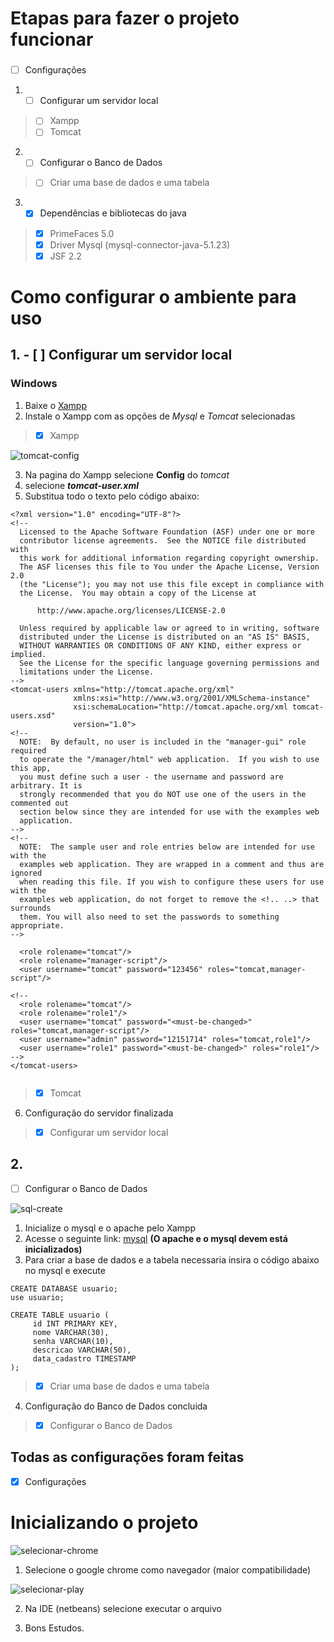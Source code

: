 
# Etapas para fazer o projeto funcionar
###
- [ ] Configurações


1. - [ ] Configurar um servidor local
> - [ ] Xampp
> - [ ] Tomcat

2. - [ ] Configurar o Banco de Dados
> - [ ] Criar uma base de dados e uma tabela

3. - [x] Dependências e bibliotecas do java
> - [x] PrimeFaces 5.0
> - [x] Driver Mysql (mysql-connector-java-5.1.23)
> - [x] JSF 2.2


# Como configurar o ambiente para uso

## 1. - [ ] Configurar um servidor local

### Windows

1. Baixe o [Xampp](https://www.apachefriends.org/pt_br/index.html)
2. Instale o Xampp com as opções de _Mysql_ e _Tomcat_ selecionadas

> - [x] Xampp

![tomcat-config](https://user-images.githubusercontent.com/42474899/121092455-f2bcb100-c7c1-11eb-9f0f-765a00899c5c.png)

3. Na pagina do Xampp selecione **Config** do _tomcat_
4. selecione **_tomcat-user.xml_**
5. Substitua todo o texto pelo código abaixo:


```
<?xml version="1.0" encoding="UTF-8"?>
<!--
  Licensed to the Apache Software Foundation (ASF) under one or more
  contributor license agreements.  See the NOTICE file distributed with
  this work for additional information regarding copyright ownership.
  The ASF licenses this file to You under the Apache License, Version 2.0
  (the "License"); you may not use this file except in compliance with
  the License.  You may obtain a copy of the License at

      http://www.apache.org/licenses/LICENSE-2.0

  Unless required by applicable law or agreed to in writing, software
  distributed under the License is distributed on an "AS IS" BASIS,
  WITHOUT WARRANTIES OR CONDITIONS OF ANY KIND, either express or implied.
  See the License for the specific language governing permissions and
  limitations under the License.
-->
<tomcat-users xmlns="http://tomcat.apache.org/xml"
              xmlns:xsi="http://www.w3.org/2001/XMLSchema-instance"
              xsi:schemaLocation="http://tomcat.apache.org/xml tomcat-users.xsd"
              version="1.0">
<!--
  NOTE:  By default, no user is included in the "manager-gui" role required
  to operate the "/manager/html" web application.  If you wish to use this app,
  you must define such a user - the username and password are arbitrary. It is
  strongly recommended that you do NOT use one of the users in the commented out
  section below since they are intended for use with the examples web
  application.
-->
<!--
  NOTE:  The sample user and role entries below are intended for use with the
  examples web application. They are wrapped in a comment and thus are ignored
  when reading this file. If you wish to configure these users for use with the
  examples web application, do not forget to remove the <!.. ..> that surrounds
  them. You will also need to set the passwords to something appropriate.
-->

  <role rolename="tomcat"/>
  <role rolename="manager-script"/>
  <user username="tomcat" password="123456" roles="tomcat,manager-script"/>

<!--
  <role rolename="tomcat"/>
  <role rolename="role1"/>
  <user username="tomcat" password="<must-be-changed>" roles="tomcat,manager-script"/>
  <user username="admin" password="12151714" roles="tomcat,role1"/>
  <user username="role1" password="<must-be-changed>" roles="role1"/>
-->
</tomcat-users>


```

> - [x] Tomcat

6. Configuração do servidor finalizada
> - [x] Configurar um servidor local


## 2. 
- [ ] Configurar o Banco de Dados


![sql-create](https://user-images.githubusercontent.com/42474899/121092453-f2241a80-c7c1-11eb-9084-4c361160fe94.png)

1. Inicialize o mysql e o apache pelo Xampp
2. Acesse o seguinte link: [mysql](http://localhost/phpmyadmin/index.php?route=/server/sql) **(O apache e o mysql devem está inicializados)**
3. Para criar a base de dados e a tabela necessaria insira o código abaixo no mysql e execute

```
CREATE DATABASE usuario;
use usuario;

CREATE TABLE usuario (
     id INT PRIMARY KEY,
     nome VARCHAR(30),
     senha VARCHAR(10),
     descricao VARCHAR(50),
     data_cadastro TIMESTAMP
);

```

> - [x] Criar uma base de dados e uma tabela

4. Configuração do Banco de Dados concluida

> - [x] Configurar o Banco de Dados


## Todas as configurações foram feitas

- [x] Configurações

# Inicializando o projeto


![selecionar-chrome](https://user-images.githubusercontent.com/42474899/121092451-f18b8400-c7c1-11eb-8e42-3c73594562a1.png)


1. Selecione o google chrome como navegador (maior compatibilidade)

![selecionar-play](https://user-images.githubusercontent.com/42474899/121092452-f2241a80-c7c1-11eb-816b-3bfa5fe1624e.png)

2. Na IDE (netbeans) selecione executar o arquivo

3. Bons Estudos.